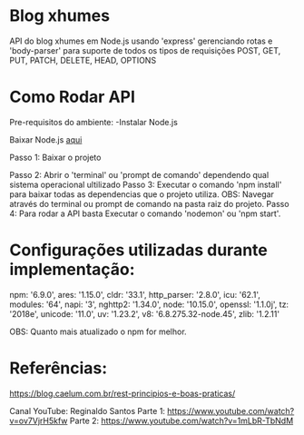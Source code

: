 # Blog xhumes
API do blog xhumes em Node.js usando 'express' gerenciando rotas e 'body-parser' para suporte de todos os tipos de requisições POST, GET, PUT, PATCH, DELETE, HEAD, OPTIONS 

# Como Rodar API
Pre-requisitos do ambiente: 
-Instalar Node.js

Baixar Node.js [aqui](https://nodejs.org/en/download/)

Passo 1: Baixar o projeto  

Passo 2: Abrir o 'terminal' ou 'prompt de comando' dependendo qual sistema operacional ultilizado 
Passo 3: Executar o comando 'npm install' para baixar todas as dependencias que o projeto utiliza. 
OBS: Navegar através do terminal ou prompt de comando na pasta raiz do projeto.
Passo 4: Para rodar a API basta Executar o comando 'nodemon' ou 'npm start'.

# Configurações utilizadas durante implementação:
  npm: '6.9.0',
  ares: '1.15.0',
  cldr: '33.1',
  http_parser: '2.8.0',
  icu: '62.1',
  modules: '64',
  napi: '3',
  nghttp2: '1.34.0',
  node: '10.15.0',
  openssl: '1.1.0j',
  tz: '2018e',
  unicode: '11.0',
  uv: '1.23.2',
  v8: '6.8.275.32-node.45',
  zlib: '1.2.11'

 OBS: Quanto mais atualizado o npm for melhor. 

# Referências:
https://blog.caelum.com.br/rest-principios-e-boas-praticas/

Canal YouTube: Reginaldo Santos
Parte 1: https://www.youtube.com/watch?v=ov7VjrH5kfw
Parte 2: https://www.youtube.com/watch?v=1mLbR-TbNdM

